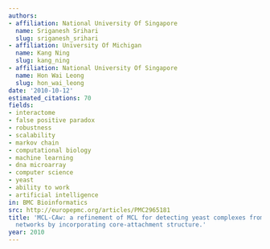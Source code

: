 ```yaml
---
authors:
- affiliation: National University Of Singapore
  name: Sriganesh Srihari
  slug: sriganesh_srihari
- affiliation: University Of Michigan
  name: Kang Ning
  slug: kang_ning
- affiliation: National University Of Singapore
  name: Hon Wai Leong
  slug: hon_wai_leong
date: '2010-10-12'
estimated_citations: 70
fields:
- interactome
- false positive paradox
- robustness
- scalability
- markov chain
- computational biology
- machine learning
- dna microarray
- computer science
- yeast
- ability to work
- artificial intelligence
in: BMC Bioinformatics
src: http://europepmc.org/articles/PMC2965181
title: 'MCL-CAw: a refinement of MCL for detecting yeast complexes from weighted PPI
  networks by incorporating core-attachment structure.'
year: 2010
---
```

